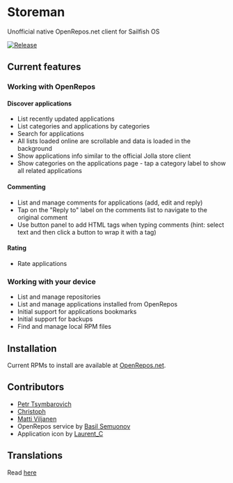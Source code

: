 # Storeman

Unofficial native OpenRepos.net client for Sailfish OS

[![Release](https://img.shields.io/github/release/mentaljam/harbour-storeman.svg)](https://github.com/mentaljam/harbour-storeman/releases/latest)

## Current features

### Working with OpenRepos
#### Discover applications
- List recently updated applications
- List categories and applications by categories
- Search for applications
- All lists loaded online are scrollable and data is loaded in the background
- Show applications info similar to the official Jolla store client
- Show categories on the applications page - tap a category label to show all related applications
#### Commenting
- List and manage comments for applications (add, edit and reply)
- Tap on the "Reply to" label on the comments list to navigate to the original comment
- Use button panel to add HTML tags when typing comments (hint: select text and then click a button to wrap it with a tag)
#### Rating
- Rate applications

### Working with your device
- List and manage repositories
- List and manage applications installed from OpenRepos
- Initial support for applications bookmarks
- Initial support for backups
- Find and manage local RPM files

## Installation

Current RPMs to install are available at [OpenRepos.net](https://openrepos.net/content/osetr/storeman).

## Contributors

- [Petr Tsymbarovich](https://github.com/mentaljam)
- [Christoph](https://github.com/inta)
- [Matti Viljanen](https://github.com/direc85)
- OpenRepos service by [Basil Semuonov](https://github.com/custodian)
- Application icon by [Laurent_C](https://openrepos.net/users/laurentc)

## Translations

Read [here](translations/README.md)
